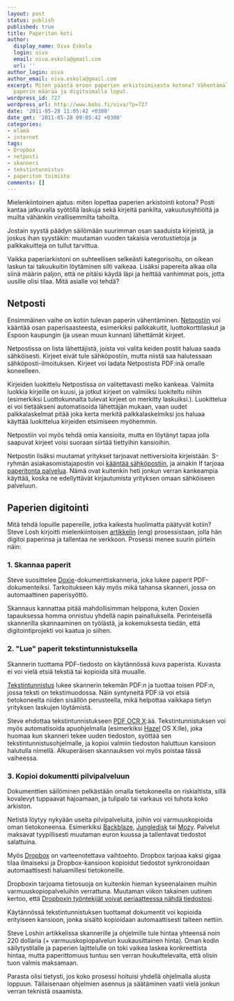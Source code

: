 ```yaml
---
layout: post
status: publish
published: true
title: Paperiton koti
author:
  display_name: Oiva Eskola
  login: oiva
  email: oiva.eskola@gmail.com
  url: ''
author_login: oiva
author_email: oiva.eskola@gmail.com
excerpt: Miten päästä eroon paperien arkistoimisesta kotona? Vähentämällä kotiin tulevan
  paperin määrää ja digitoimalla loput.
wordpress_id: 727
wordpress_url: http://www.bobs.fi/oiva/?p=727
date: '2011-05-28 11:05:42 +0300'
date_gmt: '2011-05-28 09:05:42 +0300'
categories:
- elämä
- internet
tags:
- Dropbox
- netposti
- skanneri
- tekstintunnistus
- paperiton toimisto
comments: []
---
```

<p>Mielenkiintoinen ajatus: miten lopettaa paperien arkistointi kotona? Posti kantaa jatkuvalla syötöllä laskuja sekä kirjeitä pankilta, vakuutusyhtiöltä ja muilta vähänkin virallisemmilta tahoilta.</p>
<p>Jostain syystä päädyn säilömään suurimman osan saaduista kirjeistä, ja joskus ihan syystäkin: muutaman vuoden takaisia verotustietoja ja palkkakuitteja on tullut tarvittua.</p>
<p>Vaikka paperiarkistoni on suhteellisen selkeästi kategorisoitu, on oikean laskun tai takuukuitin löytäminen silti vaikeaa. Lisäksi papereita alkaa olla siinä määrin paljon, että ne pitäisi käydä läpi ja heittää vanhimmat pois, jotta uusille olisi tilaa. Mitä asialle voi tehdä?</p>
<h2>Netposti</h2>
<p>Ensimmäinen vaihe on kotiin tulevan paperin vähentäminen. <a href="http://www.netposti.fi" target="_blank">Netpostiin</a>
<script type="text/javascript">// < ![CDATA[
var uri = 'https://impfi.tradedoubler.com/imp?type(inv)g(18304888)a(1897618)' + new String (Math.random()).substring (2, 11);
document.write('<img src="'+uri +'"/>');
// ]]></script>voi kääntää osan paperisaasteesta, esimerkiksi palkkakuitit, luottokorttilaskut ja Espoon kaupungin (ja usean muun kunnan) lähettämät kirjeet.</p>
<p>Netpostissa on lista lähettäjistä, joista voi valita keiden postit haluaa saada sähköisesti. Kirjeet eivät tule sähköpostiin, mutta niistä saa halutessaan sähköposti-ilmoituksen. Kirjeet voi ladata Netpostista PDF:inä omalle koneelleen.</p>
<p>Kirjeiden luokittelu Netpostissa on valitettavasti melko kankeaa. Valmiita luokkia kirjeille on kuusi, ja jotkut kirjeet on valmiiksi luokiteltu niihin (esimerkiksi Luottokunnalta tulevat kirjeet on merkitty laskuiksi.). Luokittelua ei voi tietääkseni automatisoida lähettäjän mukaan, vaan uudet palkkalaskelmat pitää joka kerta merkitä palkkalaskelmiksi jos haluaa käyttää luokittelua kirjeiden etsimiseen myöhemmin.</p>
<p>Netpostiin voi myös tehdä omia kansioita, mutta en löytänyt tapaa jolla saapuvat kirjeet voisi suoraan siirtää tiettyihin kansioihin.</p>
<p>Netpostin lisäksi muutamat yritykset tarjoavat nettiversioita kirjeistään. S-ryhmän asiakasomistajapostin voi <a href="http://www.hok-elanto.fi/index.php?id=asiakasomistajaposti">kääntää sähköpostiin</a>, ja ainakin If tarjoaa <a href="http://www.if.fi/web/fi/henkiloasiakkaat/IfKansio/Paperitonpalvelu/Pages/default.aspx">paperitonta palvelua</a>. Nämä ovat kuitenkin heti jonkun verran kankeampia käyttää, koska ne edellyttävät kirjautumista yrityksen omaan sähköiseen palveluun.</p>
<h2>Paperien digitointi</h2>
<p>Mitä tehdä lopuille papereille, jotka kaikesta huolimatta päätyvät kotiin? Steve Losh kirjoitti mielenkiintoisen <a title="Going Paper-Free for $220 (eng)" href="http://stevelosh.com/blog/2011/05/paper-free/">artikkelin</a> (eng) prosessistaan, jolla hän digitoi paperinsa ja tallentaa ne verkkoon. Prosessi menee suurin piirtein näin:</p>
<h3>1. Skannaa paperit</h3>
<p>Steve suosittelee <a href="http://www.getdoxie.com/">Doxie</a>-dokumenttiskanneria, joka lukee paperit PDF-dokumenteiksi. Tarkoitukseen käy myös mikä tahansa skanneri, jossa on automaattinen paperisyöttö.</p>
<p>Skannaus kannattaa pitää mahdollisimman helppona, kuten Doxien tapauksessa homma onnistuu yhdellä napin painalluksella. Perinteisellä skannerilla skannaaminen on työlästä, ja kokemuksesta tiedän, että digitointiprojekti voi kaatua jo siihen.</p>
<h3>2. "Lue" paperit tekstintunnistuksella</h3>
<p>Skannerin tuottama PDF-tiedosto on käytännössä kuva paperista. Kuvasta ei voi vielä etsiä tekstiä tai kopioida sitä muualle.</p>
<p><a title="Wikipedia: tekstintunnistus" href="http://fi.wikipedia.org/wiki/Tekstintunnistus">Tekstintunnistus</a> lukee skannerin tekemän PDF:n ja tuottaa toisen PDF:n, jossa teksti on tekstimuodossa. Näin syntyneitä PDF:iä voi etsiä tietokoneelta niiden sisällön perusteella, mikä helpottaa vaikkapa tietyn yrityksen laskujen löytämistä.</p>
<p>Steve ehdottaa tekstintunnistukseen <a href="http://solutions.weblite.ca/pdfocrx/">PDF OCR X</a>:ää. Tekstintunnistuksen voi myös automatisoida apuohjelmalla (esimerkiksi <a href="http://www.noodlesoft.com/hazel.php">Hazel</a> OS X:lle), joka huomaa kun skanneri tekee uuden tiedoston, syöttää sen tekstintunnistusohjelmalle, ja kopioi valmiin tiedoston haluttuun kansioon halutulla nimellä. Alkuperäisen skannauksen voi myös poistaa tässä vaiheessa.</p>
<h3>3. Kopioi dokumentti pilvipalveluun</h3>
<p>Dokumenttien säilöminen pelkästään omalla tietokoneella on riskialtista, sillä kovalevyt tuppaavat hajoamaan, ja tulipalo tai varkaus voi tuhota koko arkiston.</p>
<p>Netistä löytyy nykyään useita pilvipalveluita, joihin voi varmuuskopioida oman tietokoneensa. Esimerkiksi <a href="http://www.backblaze.com/">Backblaze</a>, <a href="https://www.jungledisk.com/">Jungledisk</a> tai <a href="http://mozy.ie/">Mozy</a>. Palvelut maksavat tyypillisesti muutaman euron kuussa ja tallentavat tiedostot salattuina.</p>
<p>Myös <a href="http://db.tt/Yp7l81H">Dropbox</a> on varteenotettava vaihtoehto. Dropbox tarjoaa kaksi gigaa tilaa ilmaiseksi ja Dropbox-kansioon kopioidut tiedostot synkronoidaan automaattisesti haluamillesi tietokoneille.</p>
<p>Dropboxin tarjoama tietosuoja on kuitenkin hieman kyseenalainen muihin varmuuskopiopalveluihin verrattuna. Muutaman viikon takainen uutinen kertoo, että <a href="http://www.wired.com/threatlevel/2011/05/dropbox-ftc/">Dropboxin työntekijät voivat periaatteessa nähdä tiedostosi</a>.</p>
<p>Käytännössä tekstintunnistuksen tuottamat dokumentit voi kopioida erityiseen kansioon, jonka sisältö kopioidaan automaattisesti talteen nettiin.</p>
<p>Steve Loshin artikkelissa skannerille ja ohjelmille tule hintaa yhteensä noin 220 dollaria (+ varmuuskopiopalvelun kuukausittainen hinta). Oman kodin säilytystilalle ja paperien lajittelulle on toki vaikea laskea konkreettista hintaa, mutta paperittomuus tuntuu sen verran houkuttelevalta, että olisin tuon valmis maksamaan.</p>
<p>Parasta olisi tietysti, jos koko prosessi hoituisi yhdellä ohjelmalla alusta loppuun. Tällaisenaan ohjelmien asennus ja säätäminen vaatii vielä jonkun verran teknistä osaamista.</p>
